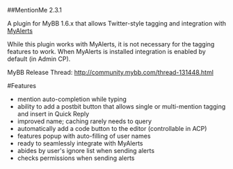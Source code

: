 ##MentionMe 2.3.1

A plugin for MyBB 1.6.x that allows Twitter-style tagging and integration with [MyAlerts](https://github.com/euantorano/MyAlerts)

While this plugin works with MyAlerts, it is not necessary for the tagging features to work. When MyAlerts is installed integration is enabled by default (in Admin CP).

MyBB Release Thread: http://community.mybb.com/thread-131448.html

#Features
* mention auto-completion while typing
* ability to add a postbit button that allows single or multi-mention tagging and insert in Quick Reply
* improved name; caching rarely needs to query
* automatically add a code button to the editor (controllable in ACP)
* features popup with auto-filling of user names
* ready to seamlessly integrate with MyAlerts
* abides by user's ignore list when sending alerts
* checks permissions when sending alerts
